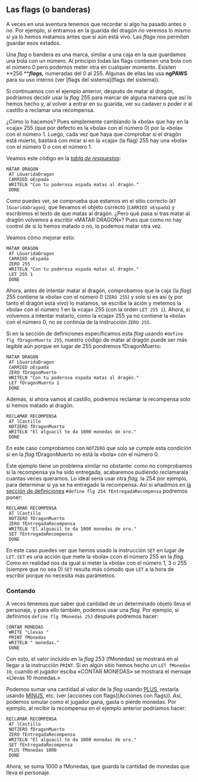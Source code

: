## Las flags \(o banderas\)

A veces en una aventura tenemos que recordar si algo ha pasado antes o no. Por ejemplo, si entramos en la guarida del dragón no veremos lo mismo si ya lo hemos matamos antes que si aún está vivo. Las _flags_ nos permiten guardar esos estados.

Una _flag_ o bandera es una marca, similar a una caja en la que guardamos una bola con un número. Al principio todas las flags contienen una bola con el número 0 pero podemos meter otra en cualquier momento. Existen **256 **_**flags,**_ numeradas del 0 al 255. Algunas de ellas las usa **ngPAWS** para su uso interno \(ver [flags del sistema](flags del sistema)\).

Si continuamos con el ejemplo anterior, después de matar al dragón, podríamos decidir usar la _flag_ 255 para marcar de alguna manera que así lo hemos hecho y, al volver a entrar en su guarida, ver su cadaver o poder ir al castillo a reclamar una recompensa.

¿Cómo lo hacemos? Pues simplemente cambiando la «bola» que hay en la «caja» 255 \(que por defecto es la «bola» con el número 0\) por la «bola» con el número 1. Luego, cada vez que haya que comprobar si el dragón está muerto, bastará con mirar si en la «caja» \(la flag\) 255 hay una «bola» con el número 0 o con el número 1.

Veamos este código en la [_tabla de respuestas_](/La-tabla-de-respuestas.md):

```
MATAR DRAGON
 AT LGuaridaDragon
 CARRIED oEspada
 WRITELN "Con tu poderosa espada matas al dragón."
 DONE
```

Como puedes ver, se comprueba que estamos en el sitio correcto \(`AT lGuaridaDragon`\), que llevamos el objeto correcto \(`CARRIED oEspada`\) y escribimos el texto de que matas al dragón. ¿Pero qué pasa si tras matar al dragón volvemos a escribir «MATAR DRAGON»? Pues que como no hay control de si lo hemos matado o no, lo podemos matar otra vez.

Veamos cómo mejorar esto:

```
MATAR DRAGON
 AT LGuaridaDragon
 CARRIED oEspada
 ZERO 255
 WRITELN "Con tu poderosa espada matas al dragón."
 LET 255 1
 DONE
```

Ahora, antes de intentar matar al dragón, comprobamos que la caja \(la _flag_\) 255 contiene la «bola» con el número 0 \(`ZERO 255`\) y solo si es así \(y por tanto el dragón está vivo\) lo matamos, se escribe la ación y metemos la «bola» con el número 1 en la «caja» 255 \(con la orden `LET 255 1`\). Ahora, si volvemos a intentar matarlo, como la «caja» 255 ya no contiene la «bola» con el número 0, no se continúa de la instrucción `ZERO 255`.

Si en la sección de definiciones especificamos esta _flag_ usando `#define flg fDragonMuerto 255`, nuestro código de matar al dragón puede ser más legible aún porque en lugar de 255 pondremos fDragonMuerto:

```
MATAR DRAGON
 AT LGuaridaDragon
 CARRIED oEspada
 ZERO fDragonMuerto
 WRITELN "Con tu poderosa espada matas al dragón."
 LET fDragonMuerto 1
 DONE
```

Además, si ahora vamos al castillo, podremos reclamar la recompensa solo si hemos matado al dragón.

```
RECLAMAR RECOMPENSA
 AT lCastillo
 NOTZERO fDragonMuerto
 WRITELN "El alguacil te da 1000 monedas de oro."
 DONE
```

En este caso comprobamos con `NOTZERO` que solo se cumple esta condición si en la _flag_ fDragonMuerto no está la «bola» con el número 0.

Este ejemplo tiene un problema similar no obstante: como no comprobamos si la recompensa ya ha sido entregada, acabaremos pudiendo reclamarala cuantas veces queramos. Lo ideal sería usar otra _flag,_ la 254 por ejemplo, para determinar si ya se ha entregado la recompensa. Así si añadimos en [la sección de definiciones](/La-base-de-datos-de-inicio.html#la-secion-de-definiciones) `#define flg 254 fEntregadaRecompensa` podremos poner:

```
RECLAMAR RECOMPENSA
 AT lCastillo
 NOTZERO fDragonMuerto
 ZERO fEntregadaRecompensa
 WRITELN "El alguacil te da 1000 monedas de oro."
 SET fEntregadaRecompensa
 DONE
```

En este caso puedes ver que hemos usado la instrucción `SET` en lugar de `LET`. `SET` es una acción que mete la «bola» ccon el número 255 en la _flag._ Como en realidad nos da igual si meter la «bola» con el número 1, 3 o 255 \(siempre que no sea 0\) `SET` resulta más cómodo que `LET` a la hora de escribir porque no necesita más parámetros.

### Contando

A veces tenemos que saber qué cantidad de un determinado objeto lleva el personaje, y para ello también, podemos usar una _flag._ Por ejemplo, si definimos `define flg fMonedas 253` después podremos hacer:

```
CONTAR MONEDAS
 WRITE "Llevas "
 PRINT fMonedas
 WRITELN " monedas."
 DONE
```

Con esto, el valor incluido en la _flag_ 253 \(fMonedas\) se mostrará en al llegar a la instrucción `PRINT`. Si en algún sitio hemos hecho un `LET fMonedas 10`, cuando el jugador esciba «CONTAR MONEDAS» se mostrará el mensaje «Llevas 10 monedas.»

Podemos sumar una cantidad al valor de la _flag_ usando [PLUS](PLUS_ES), restarla usando [MINUS](MINUS_ES), etc. \(ver [acciones con flags](Acciones con flags)\). Así, podemos simular como el jugador gana, gasta o pierde monedas. Por ejemplo, al recibir la recompensa en el ejemplo anterior podríamos hacer:

```
RECLAMAR RECOMPENSA
 AT lCastillo
 NOTZERO fDragonMuerto
 ZERO fEntregadaRecompensa
 WRITELN "El alguacil te da 1000 monedas de oro."
 SET fEntregadaRecompensa
 PLUS fMonedas 1000
 DONE
```

Ahora, se suma 1000 a fMonedas, que guarda la cantidad de monedas que lleva el personaje.

